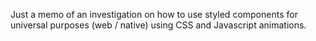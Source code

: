 Just a memo of an investigation on how to use styled components for universal purposes (web / native) using CSS and Javascript animations.
